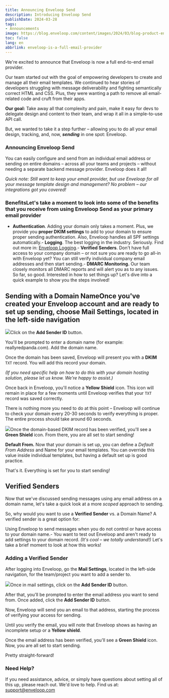 ```yaml
---
title: Announcing Enveloop Send
description: Introducing Enveloop Send
publishDate: 2024-03-28
tags:
- Announcements
image: https://blog.enveloop.com/content/images/2024/03/blog-product-enveloop-sending-29-1.png
toc: false
lang: en
abbrlink: enveloop-is-a-full-email-provider
---
```


We're excited to announce that Enveloop is now a full end-to-end email provider.

Our team started out with the goal of empowering developers to create and manage all their email templates. We continued to hear stories of developers struggling with message deliverability and fighting semantically correct HTML and CSS. Plus, they were wanting a path to remove all email-related code and cruft from their apps.

**Our goal:** Take away all that complexity and pain, make it easy for devs to delegate design and content to their team, and wrap it all in a simple-to-use API call.

But, we wanted to take it a step further – allowing you to do all your email design, tracking, and, now, ***sending*** in one spot: Enveloop.

### Announcing Enveloop Send

You can easily configure and send from an individual email address or sending on entire domains – across all your teams and projects – without needing a separate backend message provider. Enveloop does it all!

*Quick note: Still want to keep your email provider, but use Enveloop for all your message template design and management? No problem – our integrations got you covered!*

### BenefitsLet's take a moment to look into some of the benefits that you receive from using Enveloop Send as your primary email provider

- **Authentication**. Adding your domain only takes a moment. Plus, we provide you **proper DKIM settings** to add to your domain to ensure proper sending authentication. Also, Enveloop handles all SPF settings automatically.- **Logging**. The best logging in the industry. Seriously. Find out more in: [Enveloop Logging](https://blog.enveloop.com/enveloop-logging/).- **Verified Senders**. Don't have full access to your company domain –  or not sure you are ready to go all-in with Enveloop yet? You can still verify individual company email addresses and then start sending.- **DMARC Monitoring.** Our team closely monitors all DMARC reports and will alert you as to any issues.
So far, so good. Interested in how to set things up? Let's dive into a quick example to show you the steps involved!

## Sending with a Domain NameOnce you've **created your Enveloop account** and are ready to set up sending, choose **Mail Settings**, located in the left-side navigation

![](https://blog.enveloop.com/content/images/2024/03/sender-id-01.png)Click on the **Add Sender ID** button.

You'll be prompted to enter a domain name (for example: reallyredpanda.com). Add the domain name.

Once the domain has been saved, Enveloop will present you with a **DKIM** `TXT` record. You will add this record your domain. 

*(If you need specific help on how to do this with your domain hosting solution, please let us know. We're happy to assist.)*

Once back in Enveloop, you'll notice a **Yellow Shield** icon. This icon will remain in place for a few moments until Enveloop verifies that your `TXT` record was saved correctly.

There is nothing more you need to do at this point – Enveloop will continue to check your domain every 20-30 seconds to verify everything is proper. The entire process should take around 60 seconds.

![](https://blog.enveloop.com/content/images/2024/03/sender-id-03.png)Once the domain-based DKIM record has been verified, you'll see a **Green Shield** icon. From there, you are all set to start sending!

**Default From.** Now that your domain is set up, you can define a *Default From Address* and Name for your email templates. You can override this value inside individual templates, but having a default set up is good practice.

That's it. Everything is set for you to start sending!

## Verified Senders

Now that we've discussed sending messages using any email address on a domain name, let's take a quick look at a more *scoped* approach to sending.

So, why would you want to use a **Verified Sender** vs. a Domain Name? A verified sender is a great option for:

Using Enveloop to send messages when you do not control or have access to your domain name.- You want to test out Enveloop and aren't ready to add settings to your domain record. *(It's cool – we totally understand!)*
Let's take a brief moment to look at how this works!

### Adding a Verified Sender

After logging into Enveloop, go the **Mail Settings**, located in the left-side navigation, for the team/project you want to add a sender to.

![](https://blog.enveloop.com/content/images/2024/03/sender-id-01-1.png)Once in mail settings, click on the **Add Sender ID** button.

After that, you'll be prompted to enter the email address you want to send from. Once added, click the **Add Sender ID** button.

Now, Enveloop will send you an email to that address, starting the process of verifying your access for sending.

Until you verify the email, you will note that Enveloop shows as having an incomplete setup or a **Yellow shield**.

Once the email address has been verified, you'll see a **Green Shield** icon. Now, you are all set to start sending.

Pretty straight-forward!

### Need Help?

If you need assistance, advice, or simply have questions about setting all of this up, please reach out. We'd love to help. Find us at: <support@enveloop.com>
